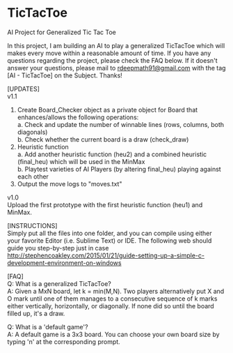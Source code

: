 # TicTacToe
AI Project for Generalized Tic Tac Toe

In this project, I am building an AI to play a generalized TicTacToe which will makes every move within a reasonable amount of time. If you have any questions regarding the project, please check the FAQ below. If it doesn't answer your questions, please mail to rdeepmath91@gmail.com with the tag [AI - TicTacToe] on the Subject. Thanks!

[UPDATES] <br/>
v1.1 <br/>
1. Create Board_Checker object as a private object for Board that enhances/allows the following operations: <br/>
	a. Check and update the number of winnable lines (rows, columns, both diagonals) <br/>
	b. Check whether the current board is a draw (check_draw) <br/>
2. Heuristic function <br/>
	a. Add another heuristic function (heu2) and a combined heuristic (final_heu) which will be used in the MinMax <br/>
	b. Playtest varieties of AI Players (by altering final_heu) playing against each other <br/>
3. Output the move logs to "moves.txt" 

v1.0 <br/>
Upload the first prototype with the first heuristic function (heu1) and MinMax. <br/>

[INSTRUCTIONS] <br/>
Simply put all the files into one folder, and you can compile using either your favorite Editor (i.e. Sublime Text) or IDE. The following web should guide you step-by-step just in case http://stephencoakley.com/2015/01/21/guide-setting-up-a-simple-c-development-environment-on-windows

[FAQ] <br/>
Q: What is a generalized TicTacToe? <br />
A: Given a MxN board, let k = min(M,N). Two players alternatively put X and O mark until one of them manages to a consecutive sequence of k marks either vertically, horizontally, or diagonally. If none did so until the board filled up, it's a draw. <br /> 

Q: What is a 'default game'? <br />
A: A default game is a 3x3 board. You can choose your own board size by typing 'n' at the corresponding prompt.

